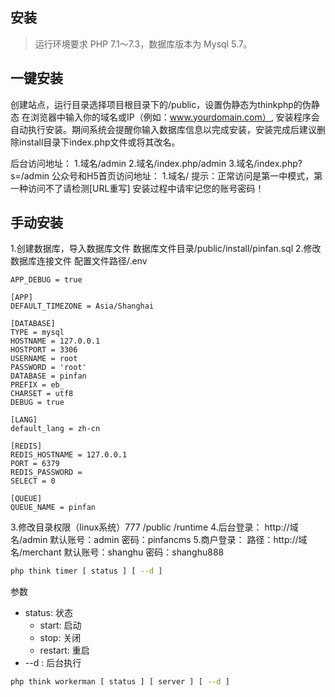 ## 安装
> 运行环境要求 PHP 7.1～7.3，数据库版本为 Mysql 5.7。
## 一键安装
创建站点，运行目录选择项目根目录下的/public，设置伪静态为thinkphp的伪静态
在浏览器中输入你的域名或IP（例如：www.yourdomain.com）,
安装程序会自动执行安装。期间系统会提醒你输入数据库信息以完成安装，安装完成后建议删除install目录下index.php文件或将其改名。

后台访问地址：
1.域名/admin
2.域名/index.php/admin
3.域名/index.php?s=/admin
公众号和H5首页访问地址：
1.域名/
提示：正常访问是第一中模式，第一种访问不了请检测[URL重写]
安装过程中请牢记您的账号密码！

## 手动安装
1.创建数据库，导入数据库文件
数据库文件目录/public/install/pinfan.sql
2.修改数据库连接文件
配置文件路径/.env
~~~
APP_DEBUG = true

[APP]
DEFAULT_TIMEZONE = Asia/Shanghai

[DATABASE]
TYPE = mysql
HOSTNAME = 127.0.0.1
HOSTPORT = 3306
USERNAME = root
PASSWORD = 'root'
DATABASE = pinfan
PREFIX = eb_
CHARSET = utf8
DEBUG = true

[LANG]
default_lang = zh-cn

[REDIS]
REDIS_HOSTNAME = 127.0.0.1
PORT = 6379
REDIS_PASSWORD = 
SELECT = 0

[QUEUE]
QUEUE_NAME = pinfan
~~~
3.修改目录权限（linux系统）777
/public
/runtime
4.后台登录：
http://域名/admin
默认账号：admin 密码：pinfancms
5.商户登录：
路径：http://域名/merchant
默认账号：shanghu 密码：shanghu888

```sh
php think timer [ status ] [ --d ]
```
参数
- status: 状态
    - start: 启动
    - stop: 关闭
    - restart: 重启
- --d : 后台执行
```sh
php think workerman [ status ] [ server ] [ --d ]

